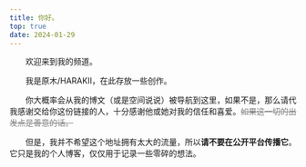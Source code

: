 ```yaml
---
title: 你好。
top: true
date: 2024-01-29
---
```


　　欢迎来到我的频道。
    <!--more-->

　　我是原木/HARAKII，在此存放一些创作。

　　你大概率会从我的博文（或是空间说说）被导航到这里，如果不是，那么请代我感谢交给你这份链接的人，十分感谢他或她对我的信任和喜爱。<font color=gray>~~如果这一切的出发点是善意的话。~~</font>

　　但是，我并不希望这个地址拥有太大的流量，所以**请不要在公开平台传播它**。它只是我的个人博客，仅仅用于记录一些零碎的想法。